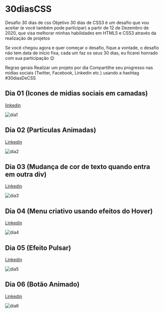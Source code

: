 # 30diasCSS
Desafio 30 dias de css
Objetivo
30 dias de CSS3 é um desafio que vou aceitar (e você também pode participar) a partir de 12 de Dezembro de 2020, que visa melhorar minhas habilidades em HTML5 e CSS3 através da realização de projetos

Se você chegou agora e quer começar o desafio, fique a vontade, o desafio não tem data de inicio fixa, cada um faz os seus 30 dias, eu ficarei honrado com sua participação 😉

Regras gerais
Realizar um projeto por dia
Compartilhe seu progresso nas mídias sociais (Twitter, Facebook, Linkedin etc.) usando a hashtag #30diasDeCSS

## Dia 01 (Icones de midias sociais em camadas)

[linkedin](https://www.linkedin.com/feed/update/urn:li:activity:6743722718916562944/?commentUrn=urn%3Ali%3Acomment%3A(ugcPost%3A6743722683348860928%2C6743723267300839424))

![dia1](https://i.imgur.com/Ugy07ps.gif)

## Dia 02 (Particulas Animadas)

[Linkedin](https://www.linkedin.com/feed/update/urn:li:activity:6744012809278910464/)

![dia2](https://i.imgur.com/zKU0XvE.png)

## Dia 03 (Mudança de cor de texto quando entra em outra div)

[Linkedin](https://www.linkedin.com/feed/update/urn:li:activity:6744435025271369728/)

![dia3](https://i.imgur.com/V0P4E2H.gif)

## Dia 04 (Menu criativo usando efeitos do Hover)

[Linkedin](https://www.linkedin.com/feed/update/urn:li:activity:6744780249847865344/)

![dia4](https://i.imgur.com/ifWUxBj.gif)

## Dia 05 (Efeito Pulsar)

[Linkedin](https://www.linkedin.com/feed/update/urn:li:activity:6745127953320960000/)

![dia5](https://i.imgur.com/6EgFgKi.gif)

## Dia 06 (Botão Animado)

[Linkedin](https://www.linkedin.com/feed/update/urn:li:activity:6745127953320960000/)

![dia6](https://i.imgur.com/hw8mCqH.gif)
